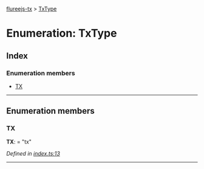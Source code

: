 [flureejs-tx](../README.md) > [TxType](../enums/txtype.md)

# Enumeration: TxType

## Index

### Enumeration members

- [TX](txtype.md#tx)

---

## Enumeration members

<a id="tx"></a>

### TX

**TX**: = "tx"

_Defined in [index.ts:13](https://github.com/StylusFrost/flureejs-tx/blob/7429029/src/index.ts#L13)_

---
